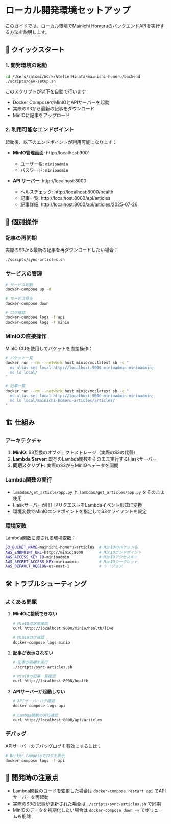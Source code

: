 # ローカル開発環境セットアップ

このガイドでは、ローカル環境でMainichi HomeruのバックエンドAPIを実行する方法を説明します。

## 🚀 クイックスタート

### 1. 開発環境の起動

```bash
cd /Users/satomi/Work/AtelierHinata/mainichi-homeru/backend
./scripts/dev-setup.sh
```

このスクリプトが以下を自動で行います：
- Docker ComposeでMinIOとAPIサーバーを起動
- 実際のS3から最新の記事をダウンロード
- MinIOに記事をアップロード

### 2. 利用可能なエンドポイント

起動後、以下のエンドポイントが利用可能になります：

- **MinIO管理画面**: http://localhost:9001
  - ユーザー名: `minioadmin`
  - パスワード: `minioadmin`

- **API サーバー**: http://localhost:8000
  - ヘルスチェック: http://localhost:8000/health
  - 記事一覧: http://localhost:8000/api/articles
  - 記事詳細: http://localhost:8000/api/articles/2025-07-26

## 🔧 個別操作

### 記事の再同期

実際のS3から最新の記事を再ダウンロードしたい場合：

```bash
./scripts/sync-articles.sh
```

### サービスの管理

```bash
# サービス起動
docker-compose up -d

# サービス停止
docker-compose down

# ログ確認
docker-compose logs -f api
docker-compose logs -f minio
```

### MinIOの直接操作

MinIO CLIを使用してバケットを直接操作：

```bash
# バケット一覧
docker run --rm --network host minio/mc:latest sh -c "
  mc alias set local http://localhost:9000 minioadmin minioadmin;
  mc ls local/
"

# 記事一覧
docker run --rm --network host minio/mc:latest sh -c "
  mc alias set local http://localhost:9000 minioadmin minioadmin;
  mc ls local/mainichi-homeru-articles/articles/
"
```

## 🏗️ 仕組み

### アーキテクチャ

1. **MinIO**: S3互換のオブジェクトストレージ（実際のS3の代替）
2. **Lambda Server**: 既存のLambda関数をそのまま実行するFlaskサーバー
3. **同期スクリプト**: 実際のS3からMinIOへデータを同期

### Lambda関数の実行

- `lambdas/get_article/app.py` と `lambdas/get_articles/app.py` をそのまま使用
- FlaskサーバーがHTTPリクエストをLambdaイベント形式に変換
- 環境変数でMinIOエンドポイントを指定してS3クライアントを設定

### 環境変数

Lambda関数に渡される環境変数：

```bash
S3_BUCKET_NAME=mainichi-homeru-articles  # MinIOのバケット名
AWS_ENDPOINT_URL=http://minio:9000       # MinIOエンドポイント
AWS_ACCESS_KEY_ID=minioadmin             # MinIOアクセスキー
AWS_SECRET_ACCESS_KEY=minioadmin         # MinIOシークレット
AWS_DEFAULT_REGION=us-east-1             # リージョン
```

## 🛠️ トラブルシューティング

### よくある問題

1. **MinIOに接続できない**
   ```bash
   # MinIOの状態確認
   curl http://localhost:9000/minio/health/live
   
   # MinIOログ確認
   docker-compose logs minio
   ```

2. **記事が表示されない**
   ```bash
   # 記事の同期を実行
   ./scripts/sync-articles.sh
   
   # MinIOの記事一覧確認
   curl http://localhost:8000/health
   ```

3. **APIサーバーが起動しない**
   ```bash
   # APIサーバーログ確認
   docker-compose logs api
   
   # Lambda関数の実行確認
   curl http://localhost:8000/api/articles
   ```

### デバッグ

APIサーバーのデバッグログを有効にするには：

```bash
# Docker Composeでログを表示
docker-compose logs -f api
```

## 📝 開発時の注意点

- Lambda関数のコードを変更した場合は `docker-compose restart api` でAPIサーバーを再起動
- 実際のS3の記事が更新された場合は `./scripts/sync-articles.sh` で同期
- MinIOのデータを初期化したい場合は `docker-compose down -v` でボリュームも削除